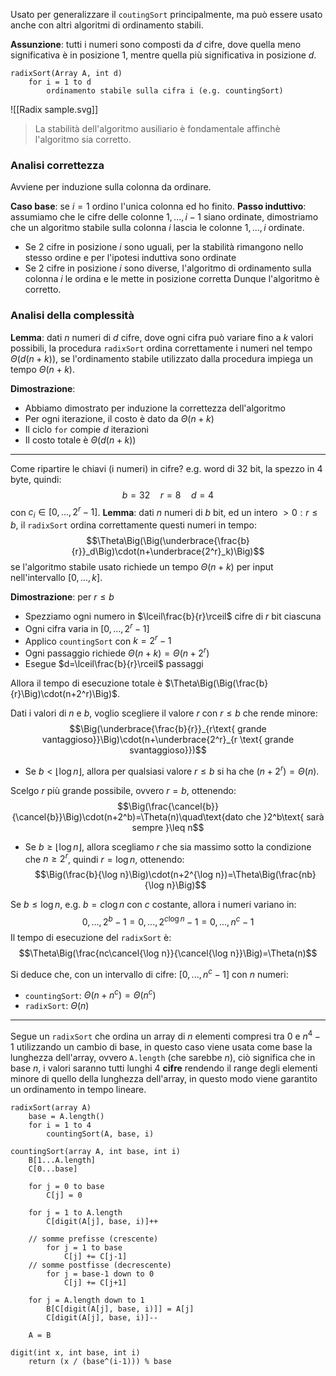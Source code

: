 Usato per generalizzare il `coutingSort` principalmente, ma può essere usato anche con altri algoritmi di ordinamento stabili.

**Assunzione**: tutti i numeri sono composti da $d$ cifre, dove quella meno significativa è in posizione $1$, mentre quella più significativa in posizione $d$.

```
radixSort(Array A, int d)
	for i = 1 to d
		ordinamento stabile sulla cifra i (e.g. countingSort)
```

![[Radix sample.svg]]
>La stabilità dell'algoritmo ausiliario è fondamentale affinchè l'algoritmo sia corretto.

### Analisi correttezza
Avviene per induzione sulla colonna da ordinare.

**Caso base**: se $i=1$ ordino l'unica colonna ed ho finito.
**Passo induttivo**: assumiamo che le cifre delle colonne $1,...,i-1$ siano ordinate, dimostriamo che un algoritmo stabile sulla colonna $i$ lascia le colonne $1,...,i$ ordinate.
- Se $2$ cifre in posizione $i$ sono uguali, per la stabilità rimangono nello stesso ordine e per l'ipotesi induttiva sono ordinate
- Se $2$ cifre in posizione $i$ sono diverse, l'algoritmo di ordinamento sulla colonna $i$ le ordina e le mette in posizione corretta
Dunque l'algoritmo è corretto.

### Analisi della complessità
**Lemma**: dati $n$ numeri di $d$ cifre, dove ogni cifra può variare fino a $k$ valori possibili, la procedura `radixSort` ordina correttamente i numeri nel tempo $\Theta(d(n+k))$, se l'ordinamento stabile utilizzato dalla procedura impiega un tempo $\Theta(n+k)$.

**Dimostrazione**:
- Abbiamo dimostrato per induzione la correttezza dell'algoritmo
- Per ogni iterazione, il costo è dato da $\Theta(n+k)$
- Il ciclo `for` compie $d$ iterazioni
- Il costo totale è $\Theta(d(n+k))$
---

Come ripartire le chiavi (i numeri) in cifre?
e.g. word di 32 bit, la spezzo in 4 byte, quindi:
$$b=32\quad r=8\quad d=4$$
con $c_i\in[0,...,2^r-1]$.
**Lemma**: dati $n$ numeri di $b$ bit, ed un intero $>0:r\leq b$, il `radixSort` ordina correttamente questi numeri in tempo:
$$\Theta\Big(\Big(\underbrace{\frac{b}{r}}_d\Big)\cdot(n+\underbrace{2^r}_k)\Big)$$
se l'algoritmo stabile usato richiede un tempo $\Theta(n+k)$ per input nell'intervallo $[0,...,k]$.

**Dimostrazione**: per $r\leq b$
- Spezziamo ogni numero in $\lceil\frac{b}{r}\rceil$ cifre di $r$ bit ciascuna
- Ogni cifra varia in $[0,...,2^r-1]$
- Applico `countingSort` con $k=2^r-1$
- Ogni passaggio richiede $\Theta(n+k)=\Theta(n+2^r)$
- Esegue $d=\lceil\frac{b}{r}\rceil$ passaggi

Allora il tempo di esecuzione totale è $\Theta\Big(\Big(\frac{b}{r}\Big)\cdot(n+2^r)\Big)$.

Dati i valori di $n$ e $b$, voglio scegliere il valore $r$ con $r\leq b$ che rende minore: $$\Big(\underbrace{\frac{b}{r}}_{r\text{ grande vantaggioso}}\Big)\cdot(n+\underbrace{2^r}_{r \text{ grande svantaggioso}})$$
- Se $b<\lfloor\log n\rfloor$, allora per qualsiasi valore $r\leq b$ si ha che $(n+2^r)=\Theta(n)$.

Scelgo $r$ più grande possibile, ovvero $r=b$, ottenendo:
$$\Big(\frac{\cancel{b}}{\cancel{b}}\Big)\cdot(n+2^b)=\Theta(n)\quad\text{dato che }2^b\text{ sarà sempre }\leq n$$
- Se $b\geq\lfloor\log n\rfloor$, allora scegliamo $r$ che sia massimo sotto la condizione che $n\geq 2^r$, quindi $r=\log n$, ottenendo:
$$\Big(\frac{b}{\log n}\Big)\cdot(n+2^{\log n})=\Theta\Big(\frac{nb}{\log n}\Big)$$

Se $b\leq \log n$, e.g. $b=c\log n$ con $c$ costante, allora i numeri variano in:
$$0,...,2^b-1=0,...,2^{c\log n}-1=0,...,n^c-1$$
Il tempo di esecuzione del `radixSort` è:
$$\Theta\Big(\frac{nc\cancel{\log n}}{\cancel{\log n}}\Big)=\Theta(n)$$

Si deduce che, con un intervallo di cifre: $[0,...,n^c-1]$ con $n$ numeri:
- `countingSort`: $\Theta(n+n^c)=\Theta(n^c)$
- `radixSort`: $\Theta(n)$

---

Segue un `radixSort` che ordina un array di $n$ elementi compresi tra $0$ e $n^4 -1$  utilizzando un cambio di base, in questo caso viene usata come base la lunghezza dell'array, ovvero `A.length` (che sarebbe $n$), ciò significa che in base $n$, i valori saranno tutti lunghi $4$ **cifre** rendendo il range degli elementi minore di quello della lunghezza dell'array, in questo modo viene garantito un ordinamento in tempo lineare.
```
radixSort(array A)
	base = A.length()
    for i = 1 to 4
        countingSort(A, base, i)

countingSort(array A, int base, int i)
    B[1...A.length]
    C[0...base]
    
    for j = 0 to base
        C[j] = 0
	
    for j = 1 to A.length
        C[digit(A[j], base, i)]++
	
	// somme prefisse (crescente)
        for j = 1 to base
            C[j] += C[j-1]
    // somme postfisse (decrescente)
        for j = base-1 down to 0
            C[j] += C[j+1]
	
    for j = A.length down to 1
        B[C[digit(A[j], base, i)]] = A[j]
        C[digit(A[j], base, i)]--
	
    A = B

digit(int x, int base, int i)
    return (x / (base^(i-1))) % base
```